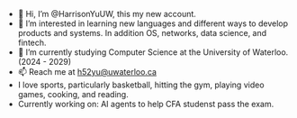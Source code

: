 - 👋 Hi, I’m @HarrisonYuUW, this my new account.
- 👀 I’m interested in learning new languages and different ways to develop products and systems. In addition OS, networks, data science, and fintech.
- 🌱 I’m currently studying Computer Science at the University of Waterloo. (2024 - 2029)
- 📫 Reach me at h52yu@uwaterloo.ca
- I love sports, particularly basketball, hitting the gym, playing video games, cooking, and reading.
- Currently working on: AI agents to help CFA studenst pass the exam.

<!---
HarrisonYuUW/HarrisonYuUW is a ✨ special ✨ repository because its `README.md` (this file) appears on your GitHub profile.
You can click the Preview link to take a look at your changes.
--->
